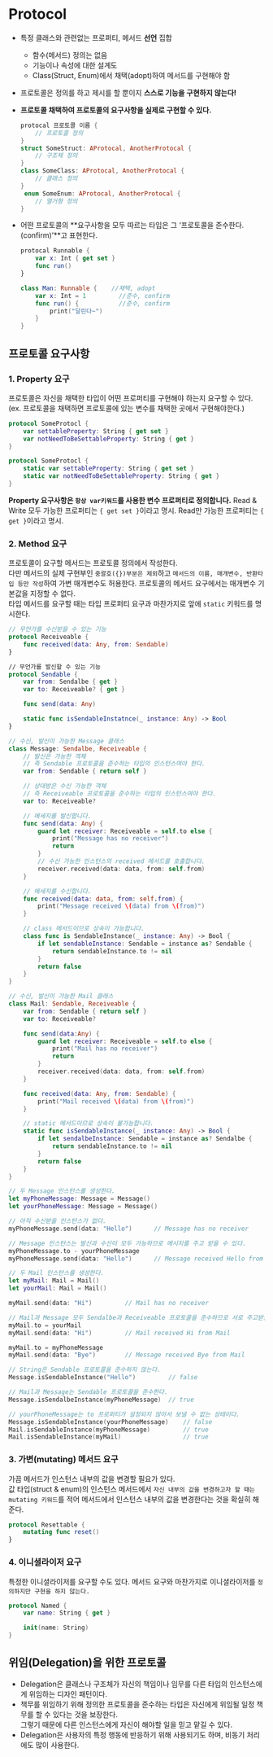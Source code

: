 # Protocol
- 특정 클래스와 관련없는 프로퍼티, 메서드 **선언** 집합
    - 함수(메서드) 정의는 없음
    - 기능이나 속성에 대한 설계도
    - Class(Struct, Enum)에서 채택(adopt)하여 메서드를 구현해야 함
- 프로토콜은 정의를 하고 제시를 할 뿐이지 **스스로 기능을 구현하지 않는다!**
- **프로토콜 채택하여 프로토콜의 요구사항을 실제로 구현할 수 있다.**
    
    ```swift
    protocal 프로토콜 이름 {
    	// 프로토콜 정의
    }
    struct SomeStruct: AProtocal, AnotherProtocal {
    	// 구조체 정의
    }
    class SomeClass: AProtocal, AnotherProtocal {
    	// 클래스 정의
    }
     enum SomeEnum: AProtocal, AnotherProtocal {
    	// 열거형 정의
    }
    ```
    
- 어떤 프로토콜의 **요구사항을 모두 따르는 타입은 그 ‘프로토콜을 준수한다.(confirm)’**고 표현한다.
    
    ```swift
    protocal Runnable {
    	var x: Int { get set }
    	func run() 
    }
    
    class Man: Runnable {    //채택, adopt
    	var x: Int = 1         //준수, confirm
    	func run() {           //준수, confirm
    		print("달린다~")
    	}
    }
    
    ```

## 프로토콜 요구사항
### 1. Property 요구
프로토콜은 자신을 채택한 타입이 어떤 프로퍼티를 구현해야 하는지 요구할 수 있다.   
(ex. 프로토콜을 채택하면 프로토콜에 있는 변수를 채택한 곳에서 구현해야한다.)   
```Swift
protocol SomeProtocl {
    var settableProperty: String { get set }
    var notNeedToBeSettableProperty: String { get }
}

protocol SomeProtocl {
    static var settableProperty: String { get set }
    static var notNeedToBeSettableProperty: String { get }
}
```
**Property 요구사항은 `항상 var키워드`를 사용한 변수 프로퍼티로 정의합니다.**
Read & Write 모두 가능한 프로퍼티는 `{ get set }`이라고 명시.
Read만 가능한 프로퍼티는 `{ get }`이라고 명시.

### 2. Method 요구
프로토콜이 요구할 메서드는 프로토콜 정의에서 작성한다.  
다만 메서드의 실제 구현부인 `중괄호({})부분은 제외`하고 `메서드의 이름, 매개변수, 반환타입 등만 작성`하여 가변 매개변수도 허용한다. 
프로토콜의 메서드 요구에서는 매개변수 기본값을 지정할 수 없다.  
타입 메서드를 요구할 때는 타입 프로퍼티 요구과 마찬가지로 앞에 `static` 키워드를 명시한다.
```Swift
// 무언가를 수신받을 수 있는 기능
protocol Receiveable {
    func received(data: Any, from: Sendable)
}

// 무언가를 발신할 수 있는 기능
protocol Sendable {
    var from: Sendalbe { get }
    var to: Receiveable? { get }

    func send(data: Any)

    static func isSendableInstatnce(_ instance: Any) -> Bool
}
```

```Swift
// 수신, 발신이 가능한 Message 클래스
class Message: Sendalbe, Receiveable {
    // 발신은 가능한 객체
    // 즉 Sendable 프로토콜을 준수하는 타입의 인스턴스여야 한다.
    var from: Sendable { return self }

    // 상대방은 수신 가능한 객체
    // 즉 Receiveable 프로토콜을 준수하는 타입의 인스턴스여야 한다.
    var to: Receiveable?

    // 메세지를 발신합니다.
    func send(data: Any) {
        guard let receiver: Receiveable = self.to else {
            print("Message has no receiver")
            return
        }
        // 수신 가능한 인스턴스의 received 메서드를 호출합니다.
        receiver.received(data: data, from: self.from)
    }

    // 메세지를 수신합니다.
    func received(data: data, from: self.from) {
        print("Message received \(data) from \(from)")
    }

    // class 메서드이므로 상속이 가능합니다.
    class func is SendableInstance(_ instance: Any) -> Bool {
        if let sendableInstance: Sendable = instance as? Sendable {
            return sendableInstance.to != nil
        }
        return false
    }
}
```

```Swift
// 수신, 발신이 가능한 Mail 클래스
class Mail: Sendable, Receiveable {
    var from: Sendable { return self }
    var to: Receiveable?

    func send(data:Any) {
        guard let receiver: Receiveable = self.to else {
            print("Mail has no receiver")
            return
        }
        receiver.received(data: data, from: self.from)
    }

    func received(data: Any, from: Sendable) {
        print("Mail received \(data) from \(from)")
    }

    // static 메서드이므로 상속이 불가능합니다.
    static func isSendableInstance(_ instance: Any) -> Bool {
        if let sendalbeInstance: Sendable = instance as? Sendalbe {
            return sendableInstance.to != nil
        }
        return false
    }
}
```

```Swift
// 두 Message 인스턴스를 생성한다.
let myPhoneMessage: Message = Message()
let yourPhoneMessage: Message = Message()

// 아직 수신받을 인스턴스가 없다.
myPhoneMessage.send(data: "Hello")      // Message has no receiver

// Message 인스턴스는 발신과 수신이 모두 가능하므로 메시지를 주고 받을 수 있다.
myPhoneMessage.to - yourPhoneMessage
myPhoneMessage.send(data: "Hello")      // Message received Hello from Message

// 두 Mail 인스턴스를 생성한다.
let myMail: Mail = Mail()
let yourMail: Mail = Mail()

myMail.send(data: "Hi")         // Mail has no receiver

// Mail과 Message 모두 Sendalbe과 Receiveable 프로토콜을 준수하므로 서로 주고받을 수 있다.
myMail.to = yourMail
myMail.send(data: "Hi")         // Mail received Hi from Mail

myMail.to = myPhoneMessage
myMail.send(data: "Bye")        // Message received Bye from Mail

// String은 Sendable 프로토콜을 준수하지 않는다.
Message.isSendableInstance("Hello")         // false

// Mail과 Message는 Sendable 프로토콜을 준수한다.
Message.isSendalbeInstance(myPhoneMessage)  // true

// yourPhoneMessage는 to 프로퍼티가 설정되지 않아서 보낼 수 없는 상태이다.
Message.isSendableInstance(yourPhoneMessage)    // false
Mail.isSendableInstance(myPhoneMessage)         // true
Mail.isSendableInstance(myMail)                 // true
```

### 3. 가변(mutating) 메서드 요구
가끔 메서드가 인스턴스 내부의 값을 변경할 필요가 있다.  
값 타입(struct & enum)의 인스턴스 메서드에서 `자신 내부의 값을 변경하고자 할 때는 mutating 키워드`를 적어 메서드에서 인스턴스 내부의 값을 변경한다는 것을 확실히 해준다.
```Swift
protocol Resettable {
    mutating func reset()
}
```

### 4. 이니셜라이저 요구
특정한 이니셜라이저를 요구할 수도 있다. 메서드 요구와 마찬가지로 이니셜라이저를 `정의하지만 구현을 하지 않는다.`
```Swift
protocol Named {
    var name: String { get }

    init(name: String)
}
```

## 위임(Delegation)을 위한 프로토콜
- Delegation은 클래스나 구조체가 자신의 책임이나 임무를 다른 타입의 인스턴스에게 위임하는 디자인 패턴이다.
- 책무를 위임하기 위해 정의한 프로토콜을 준수하는 타입은 자신에게 위임될 일정 책무를 할 수 있다는 것을 보장한다.    
  그렇기 때문에 다른 인스턴스에게 자신이 해야할 일을 믿고 맡길 수 있다.
- Delegation은 사용자의 특정 행동에 반응하기 위해 사용되기도 하며, 비동기 처리에도 많이 사용한다.
